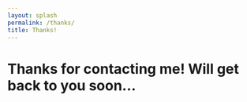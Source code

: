 ```yaml
---
layout: splash
permalink: /thanks/
title: Thanks!
---
```


# Thanks for contacting me! Will get back to you soon...